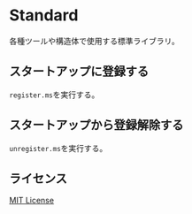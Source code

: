 # Standard

各種ツールや構造体で使用する標準ライブラリ。

## スタートアップに登録する

`register.ms`を実行する。

## スタートアップから登録解除する

`unregister.ms`を実行する。

## ライセンス

[MIT License](https://github.com/imaoki/Standard/blob/main/LICENSE)
